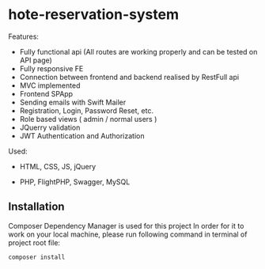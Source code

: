 # hote-reservation-system

Features:
- Fully functional api (All routes are working properly and can be tested on API page)
- Fully responsive FE
- Connection between frontend and backend realised by RestFull api
- MVC implemented
- Frontend SPApp
- Sending emails with Swift Mailer
- Registration, Login, Password Reset, etc.
- Role based views ( admin / normal users )
- JQuerry validation
- JWT Authentication and Authorization


Used:

- HTML, CSS, JS, jQuery
 
- PHP, FlightPHP, Swagger, MySQL


## Installation
Composer Dependency Manager is used for this project
In order for it to work on your local machine, please run following command in terminal of project root file:

```bash
composer install
```
